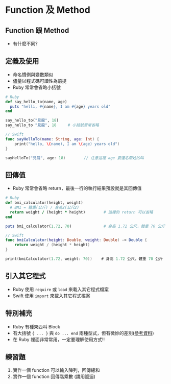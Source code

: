# Function 及 Method

## Function 跟 Method

* 有什麼不同?

## 定義及使用

* 命名慣例與變數類似
* 儘量以程式碼可讀性為前提
* Ruby 常常會省略小括號

```ruby
# Ruby
def say_hello_to(name, age)
  puts "helli, #{name}, I am #{age} years old"
end

say_hello_to("見龍", 18)
say_hello_to "見龍", 18     # 小括號常常省略
```

```swift
// Swift
func sayHelloTo(name: String, age: Int) {
    print("hello, \(name), I am \(age) years old")
}

sayHelloTo("見龍", age: 18)        // 注意這裡 age 要連名帶姓的叫
```

## 回傳值

* Ruby 常常會省略 return，最後一行的執行結果預設就是其回傳值

```ruby
# Ruby
def bmi_calculator(height, weight)
  # BMI = 體重(公斤) / 身高2(公尺2)
  return weight / (height * height)        # 這裡的 return 可以省略
end

puts bmi_calculator(1.72, 70)              # 身高 1.72 公尺，體重 70 公斤
```

```swift
// Swift
func bmiCalculator(height: Double, weight: Double) -> Double {
    return weight / (height * height)
}

print(bmiCalculator(1.72, weight: 70))    # 身高 1.72 公尺，體重 70 公斤
```

## 引入其它程式

* Ruby 使用 `require` 或 `load` 來載入其它程式檔案
* Swift 使用 `import` 來載入其它程式檔案

## 特別補充

* Ruby 有種東西叫 Block
* 有大括號 `{ ... }` 與 `do ... end` 兩種型式，但有微妙的差別([參考資料](http://kaochenlong.com/2011/06/03/do-end-vs-braces/))
* 在 Ruby 裡面非常常用，一定要理解使用方式!!

## 練習題
1. 實作一個 function 可以輸入陣列，回傳總和
2. 實作一個 function 回傳階乘數 (請用遞迴)

